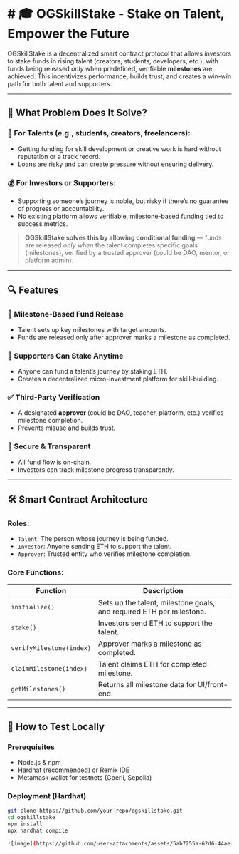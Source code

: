 # # 🎓 OGSkillStake - Stake on Talent, Empower the Future

OGSkillStake is a decentralized smart contract protocol that allows investors to stake funds in rising talent (creators, students, developers, etc.), with funds being released *only* when predefined, verifiable **milestones** are achieved. This incentivizes performance, builds trust, and creates a win-win path for both talent and supporters.

---

## 🚀 What Problem Does It Solve?

### 🌱 For Talents (e.g., students, creators, freelancers):
- Getting funding for skill development or creative work is hard without reputation or a track record.
- Loans are risky and can create pressure without ensuring delivery.

### 💰 For Investors or Supporters:
- Supporting someone’s journey is noble, but risky if there’s no guarantee of progress or accountability.
- No existing platform allows verifiable, milestone-based funding tied to success metrics.

> **OGSkillStake solves this by allowing conditional funding** — funds are released *only when* the talent completes specific goals (milestones), verified by a trusted approver (could be DAO, mentor, or platform admin).

---

## 🔍 Features

### 🎯 Milestone-Based Fund Release
- Talent sets up key milestones with target amounts.
- Funds are released only after approver marks a milestone as completed.

### 🙌 Supporters Can Stake Anytime
- Anyone can fund a talent’s journey by staking ETH.
- Creates a decentralized micro-investment platform for skill-building.

### ✅ Third-Party Verification
- A designated **approver** (could be DAO, teacher, platform, etc.) verifies milestone completion.
- Prevents misuse and builds trust.

### 🔐 Secure & Transparent
- All fund flow is on-chain.
- Investors can track milestone progress transparently.

---

## 🛠️ Smart Contract Architecture

### Roles:
- `Talent`: The person whose journey is being funded.
- `Investor`: Anyone sending ETH to support the talent.
- `Approver`: Trusted entity who verifies milestone completion.

### Core Functions:
| Function | Description |
|---------|-------------|
| `initialize()` | Sets up the talent, milestone goals, and required ETH per milestone. |
| `stake()` | Investors send ETH to support the talent. |
| `verifyMilestone(index)` | Approver marks a milestone as completed. |
| `claimMilestone(index)` | Talent claims ETH for completed milestone. |
| `getMilestones()` | Returns all milestone data for UI/front-end. |

---

## 🧪 How to Test Locally

### Prerequisites
- Node.js & npm
- Hardhat (recommended) or Remix IDE
- Metamask wallet for testnets (Goerli, Sepolia)

### Deployment (Hardhat)

```bash
git clone https://github.com/your-repo/ogskillstake.git
cd ogskillstake
npm install
npx hardhat compile

![image](https://github.com/user-attachments/assets/5ab7255a-62d6-44ae-b355-23af5ca1c53a)

